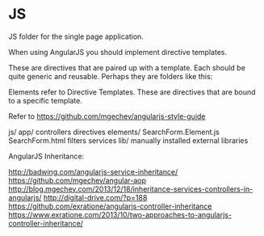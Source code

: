 JS
==

JS folder for the single page application.

When using AngularJS you should implement directive templates.

These are directives that are paired up with a template. Each should be quite generic and reusable.
Perhaps they are folders like this:

Elements refer to Directive Templates. These are directives that are bound to a specific template.

Refer to https://github.com/mgechev/angularjs-style-guide

js/
	app/
		controllers
		directives
		elements/
			SearchForm.Element.js
			SearchForm.html
		filters
		services
	lib/
		manually installed external libraries

AngularJS Inheritance:

http://badwing.com/angularjs-service-inheritance/
https://github.com/mgechev/angular-aop
http://blog.mgechev.com/2013/12/18/inheritance-services-controllers-in-angularjs/
http://digital-drive.com/?p=188
https://github.com/exratione/angularjs-controller-inheritance
https://www.exratione.com/2013/10/two-approaches-to-angularjs-controller-inheritance/